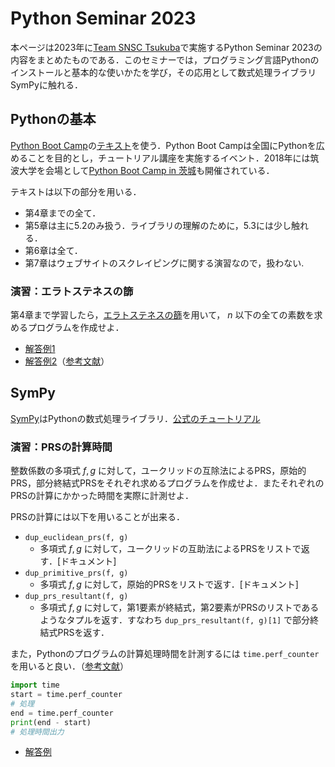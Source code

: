 # Python Seminar 2023

本ページは2023年に[Team SNSC Tsukuba](https://www.math.tsukuba.ac.jp/~snac/)で実施するPython Seminar 2023の内容をまとめたものである．このセミナーでは，プログラミング言語Pythonのインストールと基本的な使いかたを学び，その応用として数式処理ライブラリSymPyに触れる．

## Pythonの基本

[Python Boot Camp](https://pycamp-lp.pycon.jp)の[テキスト](https://pycamp.pycon.jp/textbook/index.html)を使う．Python Boot Campは全国にPythonを広めることを目的とし，チュートリアル講座を実施するイベント．2018年には筑波大学を会場として[Python Boot Camp in 茨城](https://pyconjp.blogspot.com/2018/08/pycamp-in-ibaraki-report.html)も開催されている．

テキストは以下の部分を用いる．

- 第4章までの全て．
- 第5章は主に5.2のみ扱う．ライブラリの理解のために，5.3には少し触れる．
- 第6章は全て．
- 第7章はウェブサイトのスクレイピングに関する演習なので，扱わない.

### 演習：エラトステネスの篩

第4章まで学習したら，[エラトステネスの篩](https://ja.wikipedia.org/wiki/%E3%82%A8%E3%83%A9%E3%83%88%E3%82%B9%E3%83%86%E3%83%8D%E3%82%B9%E3%81%AE%E7%AF%A9)を用いて， $n$ 以下の全ての素数を求めるプログラムを作成せよ．

- [解答例1](eratosthenes1.py)
- [解答例2](eratosthenes2.py)（[参考文献](https://qiita.com/ytaki0801/items/cc58da6eafd3ec4d91ba)）

## SymPy

[SymPy](https://sympy.org)はPythonの数式処理ライブラリ．[公式のチュートリアル](https://docs.sympy.org/latest/tutorials)

### 演習：PRSの計算時間

整数係数の多項式 $f,g$ に対して，ユークリッドの互除法によるPRS，原始的PRS，部分終結式PRSをそれぞれ求めるプログラムを作成せよ．またそれぞれのPRSの計算にかかった時間を実際に計測せよ．

PRSの計算には以下を用いることが出来る．

- `dup_euclidean_prs(f, g)`
  - 多項式 $f,g$ に対して，ユークリッドの互助法によるPRSをリストで返す．[ドキュメント]
- `dup_primitive_prs(f, g)`
  - 多項式 $f,g$ に対して，原始的PRSをリストで返す．[ドキュメント]
- `dup_prs_resultant(f, g)`
  - 多項式 $f,g$ に対して，第1要素が終結式，第2要素がPRSのリストであるようなタプルを返す．すなわち `dup_prs_resultant(f, g)[1]` で部分終結式PRSを返す．

また，Pythonのプログラムの計算処理時間を計測するには `time.perf_counter` を用いると良い．（[参考文献](https://qiita.com/Nananananamber/items/b9e22d7011404151ca07)）

```python
import time
start = time.perf_counter
# 処理
end = time.perf_counter
print(end - start)
# 処理時間出力
```

- [解答例](prs-time.py)
